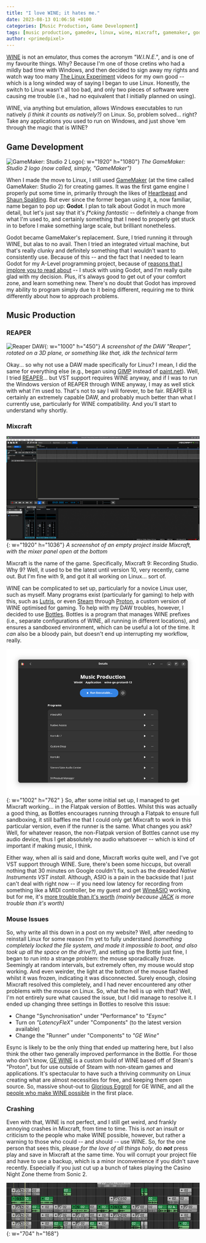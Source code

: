 ```yaml
---
title: "I love WINE; it hates me."
date: 2023-08-13 01:06:58 +0100
categories: [Music Production, Game Development]
tags: [music production, gamedev, linux, wine, mixcraft, gamemaker, godot]
author: <primedpixel>
---
```


[WINE](https://www.winehq.org/) is not an emulator, thus comes the acronym *"W.I.N.E."*, and is one of my favourite things. Why? Because I'm one of those cretins who had a mildly bad time with Windows, and then decided to sign away my rights and watch way too many [The Linux Experiment](https://www.youtube.com/c/TheLinuxExperiment) videos for my own good -- which is a long winded way of saying I began to use Linux. Honestly, the switch to Linux wasn't all too bad, and only two pieces of software were causing me trouble (i.e., had no equivalent that I initially planned on using).

WINE, via anything but emulation, allows Windows executables to run natively *(i think it counts as natively?)* on Linux. So, problem solved... right? Take any applications you used to run on Windows, and just shove 'em through the magic that is WINE?

## Game Development

![GameMaker: Studio 2 Logo](https://coal.gamemaker.io/sites/5d75794b3c84c70006700381/content_entry5f1ed2a9c4508d000782dcf3/5f5b8c56dbb16000072579be/files/gms2up.jpg?1678295770){: w="1920" h="1080"}
_The GameMaker: Studio 2 logo (now called, simply, "GameMaker")_

When I made the move to Linux, I still used [GameMaker](https://gamemaker.io/) (at the time called GameMaker: Studio 2) for creating games. It was the first game engine I properly put some time in, primarily through the likes of [Heartbeast](https://www.youtube.com/@uheartbeast) and [Shaun Spalding](https://www.youtube.com/@ShaunJS). But ever since the former began using it, a, now familiar, name began to pop up: **Godot**. I plan to talk about Godot in much more detail, but let's just say that it's *f\*cking fantastic* -- definitely a change from what I'm used to, and certainly something that I need to properly get stuck in to before I make something large scale, but brilliant nonetheless.

Godot became GameMaker's replacement. Sure, I tried running it through WINE, but alas to no avail. Then I tried an integrated virtual machine, but that's really clunky and definitely something that I wouldn't want to consistently use. Because of this -- and the fact that I needed to learn Godot for my A-Level programming project, because of [reasons that I implore you to read about](https://www.reddit.com/r/gamemaker/comments/rydlkz/rantish_cant_use_gamemaker_for_my_alevel_computer/) -- I stuck with using Godot, and I'm really quite glad with my decision. Plus, it's always good to get out of your comfort zone, and learn something new. There's no doubt that Godot has improved my ability to program simply due to it being different, requiring me to think differently about how to approach problems.

## Music Production
### REAPER
![Reaper DAW](https://www.reaper.fm/v6img/ss_persp_v63.jpg){: w="1000" h="450"}
_A screenshot of the DAW "Reaper", rotated on a 3D plane, or something like that, idk the technical term_

Okay... so why not use a DAW made specifically for Linux? I mean, I did the same for everything else (e.g., began using [GIMP](https://www.gimp.org/) instead of [paint.net](https://getpaint.net/)). Well, I tried [REAPER](https://www.reaper.fm/)... but VST support requires WINE anyway, and if I was to run the Windows version of REAPER through WINE anyway, I may as well stick with what I'm used to. That's not to say I will forever, to be fair. REAPER is certainly an extremely capable DAW, and probably much better than what I currently use, particularly for WINE compatibility. And you'll start to understand why shortly.

### Mixcraft

![Mixcraft DAW](/images/i-love-wine-it-hates-me/mixcraft-screenshot.png){: w="1920" h="1036"}
_A screenshot of an empty project inside Mixcraft, with the mixer panel open at the bottom_

Mixcraft is the name of the game. Specifically, Mixcraft 9: Recording Studio. Why 9? Well, it used to be the latest until version 10, very recently, came out. But I'm fine with 9, and got it all working on Linux... sort of.

WINE can be complicated to set up, particularly for a novice Linux user, such as myself. Many programs exist (particularly for gaming) to help with this, such as [Lutris](https://lutris.net/), or even [Steam](https://store.steampowered.com/) through [Proton](https://github.com/ValveSoftware/Proton), a custom version of WINE optimised for gaming. To help with my DAW troubles, however, I decided to use [Bottles](https://usebottles.com/). Bottles is a program that manages WINE prefixes (i.e., separate configurations of WINE, all running in different locations), and ensures a sandboxed environment, which can be useful a lot of the time. It *can* also be a bloody pain, but doesn't end up interrupting my workflow, really.

![Music Production Bottle in Bottles](/images/i-love-wine-it-hates-me/music-production-bottle.png){: w="1002" h="762" } So, after some initial set up, I managed to get Mixcraft working... in the Flatpak version of Bottles. Whilst this was actually a good thing, as Bottles encourages running through a Flatpak to ensure full sandboxing, it still baffles me that I could only get Mixcraft to work in this particular version, even if the runner is the same. What changes you ask? Well, for whatever reason, the non-Flatpak version of Bottles cannot use my audio device, thus I get absolutely no audio whatsoever -- which is kind of important if making music, I think.

Either way, when all is said and done, Mixcraft works quite well, and I've got VST support through WINE. Sure, there's been some hiccups, but overall nothing that 30 minutes on Google couldn't fix, such as the dreaded *Native Instruments VST install*. Although, ASIO is a pain in the backside that I just can't deal with right now -- if you need low latency for recording from something like a MIDI controller, be my guest and get [WineASIO](https://github.com/wineasio/wineasio) working, but for me, it's [more trouble than it's worth](https://www.reddit.com/r/winehq/comments/wmyj90/cant_make_wineasiodll/) *(mainly because [JACK](https://jackaudio.org/) is more trouble than it's worth)*

### Mouse Issues

So, why write all this down in a post on my website? Well, after needing to reinstall Linux for some reason I'm yet to fully understand *(something completely locked the file system, and made it impossible to boot, and also took up all the space on the drive?)*, and setting up the Bottle just fine, I began to run into a strange problem: the mouse sporadically froze. Seemingly at random intervals, but extremely often, my mouse would stop working. And even weirder, the light at the bottom of the mouse flashed whilst it was frozen, indicating it was disconnected. Surely enough, closing Mixcraft resolved this completely, and I had never encountered any other problems with the mouse on Linux. So, what the hell is up with that? Well, I'm not entirely sure what caused the issue, but I did manage to resolve it. I ended up changing three settings in Bottles to resolve this issue:

- Change "Synchronisation" under "Performance" to *"Esync"*
- Turn on *"LatencyFleX"* under "Components" (to the latest version available)
- Change the "Runner" under "Components" to *"GE Wine"*

Esync is likely to be the only thing that ended up mattering here, but I also think the other two generally improved performance in the Bottle. For those who don't know, [GE WINE](https://github.com/GloriousEggroll/wine-ge-custom) is a custom build of WINE based off of Steam's "Proton", but for use outside of Steam with non-steam games and applications. It's spectacular to have such a thriving community on Linux creating what are almost necessities for free, and keeping them open source. So, massive shout-out to [Glorious Eggroll](https://github.com/GloriousEggroll) for GE WINE, and all the [people who make WINE possible](https://wiki.winehq.org/Who's_Who) in the first place.

### Crashing

Even with that, WINE is not perfect, and I still get weird, and frankly annoying crashes in Mixcraft, from time to time. This is *not* an insult or criticism to the people who make WINE possible, however, but rather a warning to those who could -- and should -- use WINE. So, for the one person that sees this, please *for the love of all things holy*, do ***not*** press play and save in Mixcraft at the same time. You will corrupt your project file and have to use a backup, which is a minor inconvenience if you didn't save recently. Especially if you just cut up a bunch of takes playing the Casino Night Zone theme from Sonic 2.

![Casino Night Zone takes inside Mixcraft DAW](/images/i-love-wine-it-hates-me/casino-night-zone-takes.png){: w="704" h="168"}
